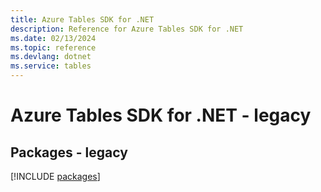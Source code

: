 ```yaml
---
title: Azure Tables SDK for .NET
description: Reference for Azure Tables SDK for .NET
ms.date: 02/13/2024
ms.topic: reference
ms.devlang: dotnet
ms.service: tables
---
```

# Azure Tables SDK for .NET - legacy
## Packages - legacy
[!INCLUDE [packages](tables-index.md)]